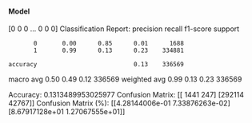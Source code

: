 #### Model
[0 0 0 ... 0 0 0]
Classification Report:
              precision    recall  f1-score   support

           0       0.00      0.85      0.01      1688
           1       0.99      0.13      0.23    334881

    accuracy                           0.13    336569
   macro avg       0.50      0.49      0.12    336569
weighted avg       0.99      0.13      0.23    336569

Accuracy: 0.1313489953025977
Confusion Matrix:
[[  1441    247]
 [292114  42767]]
Confusion Matrix (%):
[[4.28144006e-01 7.33876263e-02]
 [8.67917128e+01 1.27067555e+01]]
